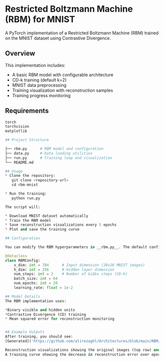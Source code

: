 # Restricted Boltzmann Machine (RBM) for MNIST

A PyTorch implementation of a Restricted Boltzmann Machine (RBM) trained on the MNIST dataset using Contrastive Divergence.

## Overview

This implementation includes:

* A basic RBM model with configurable architecture
* CD-k training (default k=2)
* MNIST data preprocessing
* Training visualization with reconstruction samples
* Training progress monitoring

## Requirements

```python
torch
torchvision
matplotlib

## Project Structure

├── rbm.py      # RBM model and configuration
├── data.py     # Data loading utilities  
├── run.py      # Training loop and visualization
└── README.md

## Usage
* Clone the repository:
   git clone <repository-url>
   cd rbm-mnist

* Run the training:
   python run.py

The script will:

* Download MNIST dataset automatically
* Train the RBM model
* Save reconstruction visualizations every 5 epochs
* Plot and save the training curve

## Configuration

You can modify the RBM hyperparameters in __rbm.py__. The default configuration is:

@dataclass
class RBMConfig:
    v_dim: int = 784      # Input dimension (28x28 MNIST images)
    h_dim: int = 256      # Hidden layer dimension  
    num_steps: int = 2    # Number of Gibbs steps (CD-k)
    batch_size: int = 64
    num_epochs: int = 20
    learning_rate: float = 1e-2

## Model Details
The RBM implementation uses:

*Binary visible and hidden units
*Contrastive Divergence (CD) training
* Mean squared error for reconstruction monitoring


## Example Outputs
After training, you should see:
[Generated]('https://github.com/alirezaghl/Architectures/blob/main/RBM/results/reconstructions_epoch_20.png')

Reconstruction visualizations showing the original images (top row) and their reconstructions (bottom row)
A training curve showing the decrease in reconstruction error over epochs

